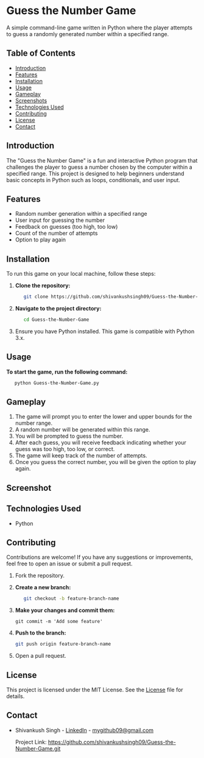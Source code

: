 # Guess the Number Game

A simple command-line game written in Python where the player attempts to guess a randomly generated number within a specified range.

## Table of Contents

- [Introduction](#introduction)
- [Features](#features)
- [Installation](#installation)
- [Usage](#usage)
- [Gameplay](#gameplay)
- [Screenshots](#screenshots)
- [Technologies Used](#technologies-used)
- [Contributing](#contributing)
- [License](#license)
- [Contact](#contact)

## Introduction

The "Guess the Number Game" is a fun and interactive Python program that challenges the player to guess a number chosen by the computer within a specified range. This project is designed to help beginners understand basic concepts in Python such as loops, conditionals, and user input.

## Features

- Random number generation within a specified range
- User input for guessing the number
- Feedback on guesses (too high, too low)
- Count of the number of attempts
- Option to play again

## Installation

To run this game on your local machine, follow these steps:

1. **Clone the repository:**

   ```bash
      git clone https://github.com/shivankushsingh09/Guess-the-Number-Game.git
   ```

2. **Navigate to the project directory:**

   ```bash
      cd Guess-the-Number-Game
   ```

3. Ensure you have Python installed. This game is compatible with Python 3.x.

## Usage

**To start the game, run the following command:**

```bash
   python Guess-the-Number-Game.py

```

## Gameplay

1. The game will prompt you to enter the lower and upper bounds for the number range.
2. A random number will be generated within this range.
3. You will be prompted to guess the number.
4. After each guess, you will receive feedback indicating whether your guess was too high, too low, or correct.
5. The game will keep track of the number of attempts.
6. Once you guess the correct number, you will be given the option to play again.

## Screenshot

## Technologies Used

- Python

## Contributing

Contributions are welcome! If you have any suggestions or improvements, feel free to open an issue or submit a pull request.

1. Fork the repository.

2. **Create a new branch:**

   ```bash
      git checkout -b feature-branch-name
   ```

3. **Make your changes and commit them:**

   ```bsh
   git commit -m 'Add some feature'
   ```

4. **Push to the branch:**

   ```bash
   git push origin feature-branch-name
   ```

5. Open a pull request.

## License

This project is licensed under the MIT License. See the [License](https://github.com/shivankushsingh09/Guess-the-Number-Game?tab=MIT-1-ov-file) file for details.

## Contact

- Shivankush Singh - [LinkedIn](https://www.linkedin.com/in/shivankush-singh-853411241/) - mygithub09@gmail.com

  Project Link: https://github.com/shivankushsingh09/Guess-the-Number-Game.git
